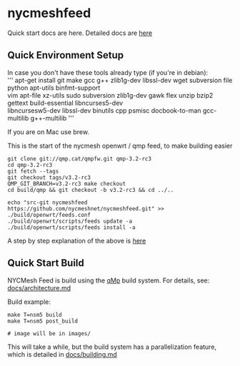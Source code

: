 nycmeshfeed
===========

Quick start docs are here. Detailed docs are [here](docs)

Quick Environment Setup
-----------------------

In case you don't have these tools already type (if you're in debian):  
'''
apt-get install git make gcc g++ zlib1g-dev libssl-dev wget subversion file python apt-utils binfmt-support \
vim apt-file xz-utils sudo subversion zlib1g-dev gawk flex unzip bzip2 gettext build-essential libncurses5-dev \
libncursesw5-dev libssl-dev binutils cpp psmisc docbook-to-man gcc-multilib g++-multilib 
'''

If you are on Mac use brew. 

This is the start of the nycmesh openwrt / qmp feed, to make building easier
```
git clone git://qmp.cat/qmpfw.git qmp-3.2-rc3
cd qmp-3.2-rc3
git fetch --tags
git checkout tags/v3.2-rc3
QMP_GIT_BRANCH=v3.2-rc3 make checkout
cd build/qmp && git checkout -b v3.2-rc3 && cd ../..

echo "src-git nycmeshfeed https://github.com/nycmeshnet/nycmeshfeed.git" >> ./build/openwrt/feeds.conf
./build/openwrt/scripts/feeds update -a
./build/openwrt/scripts/feeds install -a
```

A step by step explanation of the above is [here](docs/quickstart_explained.md)

Quick Start Build
-----------------

NYCMesh Feed is build using the [qMp](http://www.qmp.cat/) build system.
For details, see: [docs/architecture.md](docs/architecture.md)

Build example:
```
make T=nsm5 build
make T=nsm5 post_build

# image will be in images/
```
This will take a while, but the build system has a parallelization feature,
which is detailed in [docs/building.md](docs/building.md)
